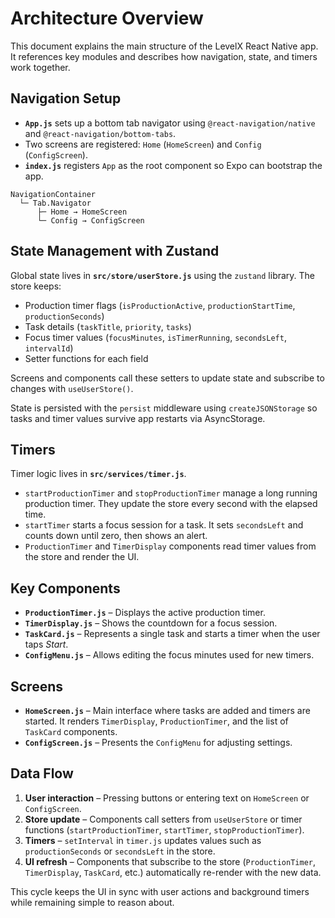 # Architecture Overview

This document explains the main structure of the LevelX React Native app. It references key modules and describes how navigation, state, and timers work together.

## Navigation Setup

- **`App.js`** sets up a bottom tab navigator using `@react-navigation/native` and `@react-navigation/bottom-tabs`.
- Two screens are registered: `Home` (`HomeScreen`) and `Config` (`ConfigScreen`).
- **`index.js`** registers `App` as the root component so Expo can bootstrap the app.

```
NavigationContainer
  └─ Tab.Navigator
      ├─ Home → HomeScreen
      └─ Config → ConfigScreen
```

## State Management with Zustand

Global state lives in **`src/store/userStore.js`** using the `zustand` library. The store keeps:

- Production timer flags (`isProductionActive`, `productionStartTime`, `productionSeconds`)
- Task details (`taskTitle`, `priority`, `tasks`)
- Focus timer values (`focusMinutes`, `isTimerRunning`, `secondsLeft`, `intervalId`)
- Setter functions for each field

Screens and components call these setters to update state and subscribe to changes with `useUserStore()`.

State is persisted with the `persist` middleware using `createJSONStorage` so tasks and timer values survive app restarts via AsyncStorage.

## Timers

Timer logic lives in **`src/services/timer.js`**.

- `startProductionTimer` and `stopProductionTimer` manage a long running production timer. They update the store every second with the elapsed time.
- `startTimer` starts a focus session for a task. It sets `secondsLeft` and counts down until zero, then shows an alert.
- `ProductionTimer` and `TimerDisplay` components read timer values from the store and render the UI.

## Key Components

- **`ProductionTimer.js`** – Displays the active production timer.
- **`TimerDisplay.js`** – Shows the countdown for a focus session.
- **`TaskCard.js`** – Represents a single task and starts a timer when the user taps *Start*.
- **`ConfigMenu.js`** – Allows editing the focus minutes used for new timers.

## Screens

- **`HomeScreen.js`** – Main interface where tasks are added and timers are started. It renders `TimerDisplay`, `ProductionTimer`, and the list of `TaskCard` components.
- **`ConfigScreen.js`** – Presents the `ConfigMenu` for adjusting settings.

## Data Flow

1. **User interaction** – Pressing buttons or entering text on `HomeScreen` or `ConfigScreen`.
2. **Store update** – Components call setters from `useUserStore` or timer functions (`startProductionTimer`, `startTimer`, `stopProductionTimer`).
3. **Timers** – `setInterval` in `timer.js` updates values such as `productionSeconds` or `secondsLeft` in the store.
4. **UI refresh** – Components that subscribe to the store (`ProductionTimer`, `TimerDisplay`, `TaskCard`, etc.) automatically re-render with the new data.

This cycle keeps the UI in sync with user actions and background timers while remaining simple to reason about.
